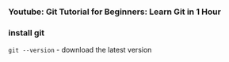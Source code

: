 ### Youtube: Git Tutorial for Beginners: Learn Git in 1 Hour

### install git
`git --version` - download the latest version